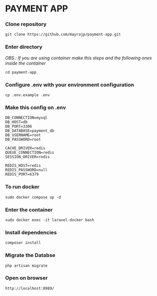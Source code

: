 # PAYMENT APP

### Clone repository

`git clone https://github.com/mayrajp/payment-app.git`

### Enter directory

*OBS.: If you are using container make this steps and the following ones inside the container*

`cd payment-app`

### Configure .env with your environment configuration

`cp .env.example .env`

### Make this config on .env

```dosini
DB_CONNECTION=mysql
DB_HOST=db
DB_PORT=3306
DB_DATABASE=payment_db
DB_USERNAME=root
DB_PASSWORD=root

CACHE_DRIVER=redis
QUEUE_CONNECTION=redis
SESSION_DRIVER=redis

REDIS_HOST=redis
REDIS_PASSWORD=null
REDIS_PORT=6379

```

### To run docker

`sudo docker compose up -d`

### Enter the container

`sudo docker exec -it laravel-docker bash`

### Install dependencies

`composer install`

### Migrate the Databse

`php artisan migrate`

### Open on browser

`http://localhost:8989/`





